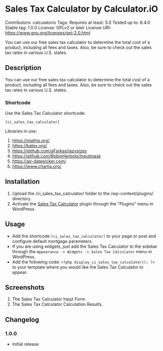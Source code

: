 # Sales Tax Calculator by Calculator.iO
Contributors: calculatorio
Tags: 
Requires at least: 5.0
Tested up to: 6.4.0
Stable tag: 1.0.0
License: GPLv2 or later
License URI: https://www.gnu.org/licenses/gpl-2.0.html

You can use our free sales tax calculator to determine the total cost of a product, including all fees and taxes. Also, be sure to check out the sales tax rates in various U.S. states.

## Description

You can use our free sales tax calculator to determine the total cost of a product, including all fees and taxes. Also, be sure to check out the sales tax rates in various U.S. states.

### Shortcode

Use the Sales Tax Calculator shortcode:

`[ci_sales_tax_calculator]`

Libraries in use:
1. https://mathjs.org/
2. https://katex.org/
3. https://github.com/aFarkas/lazysizes
4. https://github.com/RobinHerbots/Inputmask
5. https://air-datepicker.com/
6. https://www.chartjs.org/

## Installation

1. Upload the /ci_sales_tax_calculator/ folder to the /wp-content/plugins/ directory.
2. Activate the [Sales Tax Calculator](https://www.calculator.io/sales-tax-calculator/ "Sales Tax Calculator Homepage") plugin through the "Plugins" menu in WordPress.

## Usage
* Add the shortcode `[ci_sales_tax_calculator]` to your page or post and configure default mortgage parameters.
* If you are using widgets, just add the Sales Tax Calculator to the sidebar through the `Appearance -> Widgets -> Sales Tax Calculator` menu in WordPress.
* Add the following code: `<?php display_ci_sales_tax_calculator(); ?>` to your template where you would like the Sales Tax Calculator to appear.

## Screenshots
1. The Sales Tax Calculator Input Form.
2. The Sales Tax Calculator Calculation Results.

## Changelog

### 1.0.0
* Initial release
